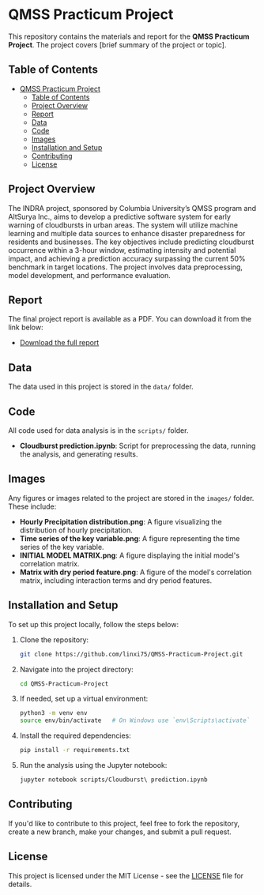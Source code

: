 # QMSS Practicum Project

This repository contains the materials and report for the **QMSS Practicum Project**. The project covers [brief summary of the project or topic].

## Table of Contents

- [QMSS Practicum Project](#qmss-practicum-project)
  - [Table of Contents](#table-of-contents)
  - [Project Overview](#project-overview)
  - [Report](#report)
  - [Data](#data)
  - [Code](#code)
  - [Images](#images)
  - [Installation and Setup](#installation-and-setup)
  - [Contributing](#contributing)
  - [License](#license)

## Project Overview

The INDRA project, sponsored by Columbia University’s QMSS program and AltSurya Inc., aims to develop a predictive software system for early warning of cloudbursts in urban areas. The system will utilize machine learning and multiple data sources to enhance disaster preparedness for residents and businesses. The key objectives include predicting cloudburst occurrence within a 3-hour window, estimating intensity and potential impact, and achieving a prediction accuracy surpassing the current 50% benchmark in target locations. The project involves data preprocessing, model development, and performance evaluation.

## Report

The final project report is available as a PDF. You can download it from the link below:

- [Download the full report](./Final%20report.pdf)

## Data

The data used in this project is stored in the `data/` folder. 

## Code

All code used for data analysis is in the `scripts/` folder.
- **Cloudburst prediction.ipynb**: Script for preprocessing the data, running the analysis, and generating results.


## Images

Any figures or images related to the project are stored in the `images/` folder. These include:

- **Hourly Precipitation distribution.png**: A figure visualizing the distribution of hourly precipitation.
- **Time series of the key variable.png**: A figure representing the time series of the key variable.
- **INITIAL MODEL MATRIX.png**: A figure displaying the initial model's correlation matrix.
- **Matrix with dry period feature.png**: A figure of the model's correlation matrix, including interaction terms and dry period features.

## Installation and Setup

To set up this project locally, follow the steps below:

1. Clone the repository:

    ```bash
    git clone https://github.com/linxi75/QMSS-Practicum-Project.git
    ```

2. Navigate into the project directory:

    ```bash
    cd QMSS-Practicum-Project
    ```

3. If needed, set up a virtual environment:

    ```bash
    python3 -m venv env
    source env/bin/activate   # On Windows use `env\Scripts\activate`
    ```

4.  Install the required dependencies:

    ```bash
    pip install -r requirements.txt
    ```
5. Run the analysis using the Jupyter notebook:

    ```bash
    jupyter notebook scripts/Cloudburst\ prediction.ipynb
    ```

## Contributing

If you'd like to contribute to this project, feel free to fork the repository, create a new branch, make your changes, and submit a pull request.

## License

This project is licensed under the MIT License - see the [LICENSE](./LICENSE) file for details.
